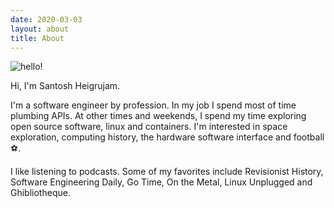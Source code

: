 ```yaml
---
date: 2020-03-03
layout: about
title: About
---
```


<img src="https://images.unsplash.com/photo-1543852786-1cf6624b9987?ixlib=rb-1.2.1&ixid=eyJhcHBfaWQiOjEyMDd9&auto=format&fit=crop&w=200&q=80" alt="hello!" style="border-radius:1%">

Hi, I'm Santosh Heigrujam.

I'm a software engineer by profession. In my job I spend most of time plumbing APIs. At other times and weekends, I spend my time exploring open source software, linux and containers. I'm interested in space exploration, computing history, the hardware software interface and football ⚽.

I like listening to podcasts. Some of my favorites include Revisionist History, Software Engineering Daily, Go Time, On the Metal, Linux Unplugged and Ghibliotheque.